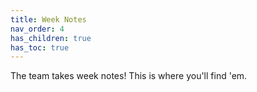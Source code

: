 ```yaml
---
title: Week Notes
nav_order: 4
has_children: true
has_toc: true
---
```


The team takes week notes! This is where you'll find 'em.
